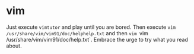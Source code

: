 # vim

Just execute `vimtutor` and play until you are bored.
Then execute `vim /usr/share/vim/vim91/doc/helphelp.txt` and
  then `vim `vim /usr/share/vim/vim91/doc/help.txt`.
Embrace the urge to try what you read about.
